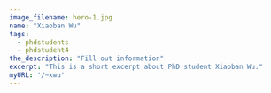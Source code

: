 ```yaml
---
image_filename: hero-1.jpg
name: "Xiaoban Wu"
tags:
  - phdstudents
  - phdstudent4
the_description: "Fill out information"
excerpt: "This is a short excerpt about PhD student Xiaoban Wu."
myURL: '/~xwu'
---
```

